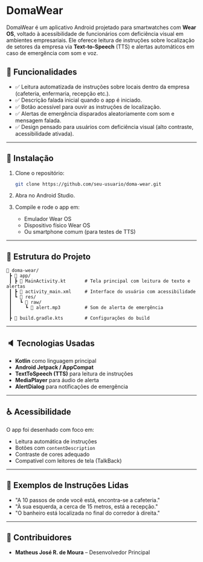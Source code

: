 # DomaWear

DomaWear é um aplicativo Android projetado para smartwatches com **Wear OS**, voltado à acessibilidade de funcionários com deficiência visual em ambientes empresariais. Ele oferece leitura de instruções sobre localização de setores da empresa via **Text-to-Speech** (TTS) e alertas automáticos em caso de emergência com som e voz.

## 📱 Funcionalidades

- ✅ Leitura automatizada de instruções sobre locais dentro da empresa (cafeteria, enfermaria, recepção etc.).
- ✅ Descrição falada inicial quando o app é iniciado.
- ✅ Botão acessível para ouvir as instruções de localização.
- ✅ Alertas de emergência disparados aleatoriamente com som e mensagem falada.
- ✅ Design pensado para usuários com deficiência visual (alto contraste, acessibilidade ativada).

---

## 🚀 Instalação

1. Clone o repositório:
   ```bash
   git clone https://github.com/seu-usuario/doma-wear.git
   ```

2. Abra no Android Studio.

4. Compile e rode o app em:
   - Emulador Wear OS
   - Dispositivo físico Wear OS
   - Ou smartphone comum (para testes de TTS)

---

## 📂 Estrutura do Projeto

```
📁 doma-wear/
 ┣ 📁 app/
 ┃ ┣ 📄 MainActivity.kt       # Tela principal com leitura de texto e alertas
 ┃ ┣ 📄 activity_main.xml     # Interface do usuário com acessibilidade
 ┃ ┗ 📁 res/
 ┃   ┗ 📁 raw/
 ┃     ┗ 📄 alert.mp3         # Som de alerta de emergência
 ┃
 ┣ 📄 build.gradle.kts        # Configurações do build
```

---

## 🔈 Tecnologias Usadas

- **Kotlin** como linguagem principal
- **Android Jetpack / AppCompat**
- **TextToSpeech (TTS)** para leitura de instruções
- **MediaPlayer** para áudio de alerta
- **AlertDialog** para notificações de emergência

---

## ♿️ Acessibilidade

O app foi desenhado com foco em:
- Leitura automática de instruções
- Botões com `contentDescription`
- Contraste de cores adequado
- Compatível com leitores de tela (TalkBack)

---

## 📍 Exemplos de Instruções Lidas

- "A 10 passos de onde você está, encontra-se a cafeteria."
- "À sua esquerda, a cerca de 15 metros, está a recepção."
- "O banheiro está localizada no final do corredor à direita."

---

## 👥 Contribuidores

- **Matheus José R. de Moura** – Desenvolvedor Principal